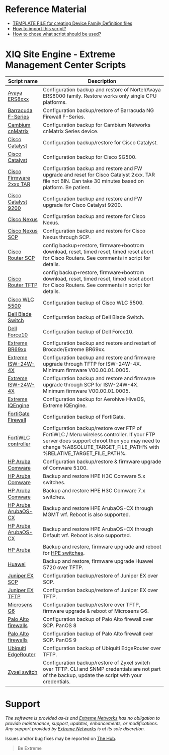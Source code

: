 # Reference Material
* [TEMPLATE FILE for creating Device Family Definition files](script_template.txt)
* [How to import this script?](https://extremeportal.force.com/ExtrArticleDetail?an=000091050&q=What-directory-do-you-put-custom-device-type-scripts-Inventory-Manger)
* [How to chose what script should be used?](https://emc.extremenetworks.com/content/oneview/docs/network/devices/docs/c_ov_at_firmware_mib_config.html)


# XIQ Site Engine - Extreme Management Center Scripts
| Script name   | Description   |
| ------------- | ------------- |
|[Avaya ERS8xxx](ERS8K-TFTP-BACKUP.txt)|Configuration backup and restore of Nortel/Avaya ERS8000 family. Restore works only single CPU platforms.|
|[Barracuda F-Series](Barracuda-SCP.txt)|Configuration backup/restore of Barracuda NG Firewall F-Series.|
|[Cambium cnMatrix](Cambium_TFTP.txt)|Configuration backup for Cambium Networks cnMatrix Series device.|
|[Cisco Catalyst](CiscoCatalyst-withRestore-TFTP.txt)|Configuration backup/restore for Cisco Catalyst.|
|[Cisco Catalyst](CiscoSG500-TFTP.txt)|Configuration backup for Cisco SG500.|
|[Cisco Firmware 2xxx TAR](CiscoCatalyst2xxx_firmware_from_tar.txt)|Configuration backup and restore and FW upgrade and reset for Cisco Catalyst 2xxx. TAR file not BIN. Can take 30 minutes based on platform. Be patient.|
|[Cisco Catalyst 9200](Catalyst9200.txt)|Configuration backup and restore and FW upgrade  for Cisco Catalyst 9200.|
|[Cisco Nexus](Cisco-Nexus-TFTP.txt)|Configuration backup and restore for Cisco Nexus.|
|[Cisco Nexus SCP](CiscoNexus_xtrm_v2.txt)|Configuration backup and restore for Cisco Nexus through SCP.|
|[Cisco Router SCP](Cisco-Router-SCP.txt)|config backup+restore, firmware+bootrom download, reset, timed reset, timed reset abort for Cisco Routers. See comments in script for details.|
|[Cisco Router TFTP](Cisco-Router-TFTP.txt)|config backup+restore, firmware+bootrom download, reset, timed reset, timed reset abort for Cisco Routers. See comments in script for details.|
|[Cisco WLC 5500](Cisco_WLC_5500)|Configuration backup of Cisco WLC 5500.|
|[Dell Blade Switch](Dell_Blade_switch.txt)|Configuration backup of Dell Blade Switch.|
|[Dell Force10](dell-force10)|Configuration backup of Dell Force10.|
|[Extreme BR69xx](BR69xx.txt)|Configuration backup and restore and restart of Brocade/Extreme BR69xx.|
|[Extreme ISW-24W-4X](ISW-24W-4X_TFTP.txt)|Configuration backup and restore and firmware upgrade through TFTP for ISW-24W-4X. Minimum firmware V00.00.01.0005.|
|[Extreme ISW-24W-4X](ISW-24W-4X_SCP.txt)|Configuration backup and restore and firmware upgrade through SCP for ISW-24W-4X. Minimum firmware V00.00.01.0005.|
|[Extreme IQEngine](Extreme-Cloud-AP-TFTP.txt)|Configuration backup for Aerohive HiveOS, Extreme IQEngine.|
|[FortiGate Firewall](FortiGate)|Configuration backup of FortiGate.|
|[FortiWLC controller](FortiWLC-FTP.txt)|Configuration backup/restore over FTP of FortiWLC / Meru wireless controller. If your FTP server does support chroot then you may need to change %ABSOLUTE_TARGET_FILE_PATH% with %RELATIVE_TARGET_FILE_PATH%.|
|[HP Aruba Comware](Hewlett_Packard_Comware-TFTP)|Configuration backup/restore & firmware upgrade of Comware 5100.|
|[HP Aruba Comware](HPE_H3C_Comware_5_Switch.txt)|Backup and restore HPE H3C Comware 5.x switches.|
|[HP Aruba Comware](HPE_H3C_Comware_7_Switch.txt)|Backup and restore HPE H3C Comware 7.x switches.|
|[HP Aruba ArubaOS-CX](Hewlett_Packard_ArubaOS-CX-TFTP-MGMT.txt)|Backup and restore HPE ArubaOS-CX through MGMT vrf. Reboot is also supported.|
|[HP Aruba ArubaOS-CX](Hewlett_Packard_ArubaOS-CX-TFTP-Default.txt)|Backup and restore HPE ArubaOS-CX through Default vrf. Reboot is also supported.|
|[HP Aruba](Hewlett_Packard-SFTP.txt)|Backup and restore, firmware upgrade and reboot for [HPE switches](Hewlett_Packard-SFTP-info.txt).|
|[Huawei](Huawei.txt)|Backup and restore, firmware upgrade Huawei 5720 over TFTP.|
|[Juniper EX SCP](juniper_EX-SCP)|Configuration backup/restore of Juniper EX over SCP.|
|[Juniper EX TFTP](juniper_EX-TFTP)|Configuration backup/restore of Juniper EX over TFTP.|
|[Microsens G6](Microsens_G6-TFTP.txt)|Configuration backup/restore over TFTP, firmware upgrade & reboot of Microsens G6.|
|[Palo Alto firewalls](Palo_Alto_SCP_Script)|Configuration backup of Palo Alto firewall over SCP. PanOS 8|
|[Palo Alto firewalls](Palo_Alto_SCP_Script_PanOS9)|Configuration backup of Palo Alto firewall over SCP. PanOS 9|
|[Ubiquiti EdgeRouter](EdgOS)|Configuration backup of Ubiquiti EdgeRouter over TFTP.|
|[Zyxel switch](Zyxel-TFTP.txt)|Configuration backup/restore of Zyxel switch over TFTP. CLI and SNMP credentials are not part of the backup, update the script with your credentials.|

# Support
_The software is provided as-is and [Extreme Networks](http://www.extremenetworks.com/) has no obligation to provide maintenance, support, updates, enhancements, or modifications. Any support provided by [Extreme Networks](http://www.extremenetworks.com/) is at its sole discretion._

Issues and/or bug fixes may be reported on [The Hub](https://community.extremenetworks.com/).
>Be Extreme
